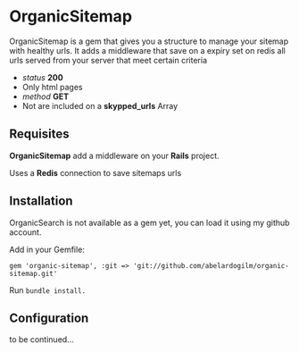 # OrganicSitemap
OrganicSitemap is a gem that gives you a structure to manage your sitemap with healthy urls. It adds a middleware that save on a expiry set on redis all urls served from your server that meet certain criteria

* *status* **200**
* Only html pages
* *method* **GET**
* Not are included on a **skypped_urls** Array

## Requisites

**OrganicSitemap** add a middleware on your **Rails** project.

Uses a **Redis** connection to save sitemaps urls

## Installation
OrganicSearch is not available as a gem yet, you can load it using my github account.

Add in your Gemfile:

```gem 'organic-sitemap', :git => 'git://github.com/abelardogilm/organic-sitemap.git'```

Run ```bundle install.```

## Configuration

to be continued...